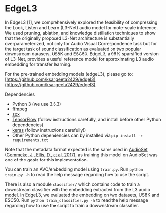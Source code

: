 # EdgeL3

In EdgeL3 [1], we comprehensively explored the feasibility of compressing the Look, Listen and Learn (L3-Net) audio model for mote-scale inference. We used pruning, ablation, and knowledge distillation techniques to show that the originally proposed L3-Net architecture is substantially overparameterized, not only for Audio Visual Correspondence task but for the target task of sound classification as evaluated on two popular downstream datasets, US8K and ESC50. EdgeL3, a 95% sparsified version of L3-Net, provides a useful reference model for approximating L3 audio embedding for transfer learning.

For the pre-trained embedding models (edgeL3), please go to: [https://github.com/ksangeeta2429/edgel3](https://github.com/ksangeeta2429/edgel3)

Dependencies
* Python 3 (we use 3.6.3)
* [ffmpeg](http://www.ffmpeg.org)
* [sox](http://sox.sourceforge.net)
* [TensorFlow](https://www.tensorflow.org/install/) (follow instructions carefully, and install before other Python dependencies)
* [keras](https://keras.io/#installation) (follow instructions carefully!)
* Other Python dependencies can by installed via `pip install -r requirements.txt`

Note that the metadata format expected is the same used in [AudioSet](https://research.google.com/audioset/download.html) ([Gemmeke, J., Ellis, D., et al. 2017](https://static.googleusercontent.com/media/research.google.com/en//pubs/archive/45857.pdf)), as training this model on AudioSet was one of the goals for this implementation.

You can train an AVC/embedding model using `train.py`. Run `python train.py -h` to read the help message regarding how to use the script.

There is also a module `classifier/` which contains code to train a downstream classifier with the embedding extracted from the L3 audio model. In EdgeL3, we evaluated the embedding on two datasets, US8K and ESC50. Run `python train_classifier.py -h` to read the help message regarding how to use the script to train a dowwnstream classifier.
